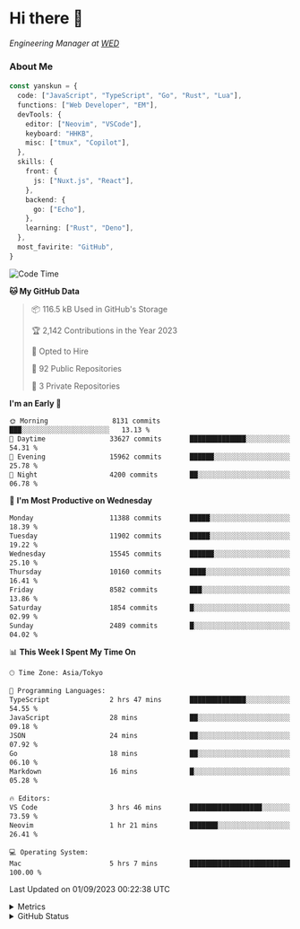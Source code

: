# Hi there&nbsp;:wave:

<!-- ![Alt text](https://spotify-recently-played-readme.vercel.app/api?user=31kynbuubkiu3r4qh4hjuaglhfay) -->

_Engineering Manager at [WED](https://github.com/wedinc)_

### About Me

```ts
const yanskun = {
  code: ["JavaScript", "TypeScript", "Go", "Rust", "Lua"],
  functions: ["Web Developer", "EM"],
  devTools: {
    editor: ["Neovim", "VSCode"],
    keyboard: "HHKB",
    misc: ["tmux", "Copilot"],
  },
  skills: {
    front: {
      js: ["Nuxt.js", "React"],
    },
    backend: {
      go: ["Echo"],
    },
    learning: ["Rust", "Deno"],
  },
  most_favirite: "GitHub",
}
```

<!--START_SECTION:waka-->
![Code Time](http://img.shields.io/badge/Code%20Time-460%20hrs%2012%20mins-blue)

**🐱 My GitHub Data** 

> 📦 116.5 kB Used in GitHub's Storage 
 > 
> 🏆 2,142 Contributions in the Year 2023
 > 
> 💼 Opted to Hire
 > 
> 📜 92 Public Repositories 
 > 
> 🔑 3 Private Repositories 
 > 
**I'm an Early 🐤** 

```text
🌞 Morning                8131 commits        ███░░░░░░░░░░░░░░░░░░░░░░   13.13 % 
🌆 Daytime                33627 commits       ██████████████░░░░░░░░░░░   54.31 % 
🌃 Evening                15962 commits       ██████░░░░░░░░░░░░░░░░░░░   25.78 % 
🌙 Night                  4200 commits        ██░░░░░░░░░░░░░░░░░░░░░░░   06.78 % 
```
📅 **I'm Most Productive on Wednesday** 

```text
Monday                   11388 commits       █████░░░░░░░░░░░░░░░░░░░░   18.39 % 
Tuesday                  11902 commits       █████░░░░░░░░░░░░░░░░░░░░   19.22 % 
Wednesday                15545 commits       ██████░░░░░░░░░░░░░░░░░░░   25.10 % 
Thursday                 10160 commits       ████░░░░░░░░░░░░░░░░░░░░░   16.41 % 
Friday                   8582 commits        ███░░░░░░░░░░░░░░░░░░░░░░   13.86 % 
Saturday                 1854 commits        █░░░░░░░░░░░░░░░░░░░░░░░░   02.99 % 
Sunday                   2489 commits        █░░░░░░░░░░░░░░░░░░░░░░░░   04.02 % 
```


📊 **This Week I Spent My Time On** 

```text
🕑︎ Time Zone: Asia/Tokyo

💬 Programming Languages: 
TypeScript               2 hrs 47 mins       ██████████████░░░░░░░░░░░   54.55 % 
JavaScript               28 mins             ██░░░░░░░░░░░░░░░░░░░░░░░   09.18 % 
JSON                     24 mins             ██░░░░░░░░░░░░░░░░░░░░░░░   07.92 % 
Go                       18 mins             ██░░░░░░░░░░░░░░░░░░░░░░░   06.10 % 
Markdown                 16 mins             █░░░░░░░░░░░░░░░░░░░░░░░░   05.28 % 

🔥 Editors: 
VS Code                  3 hrs 46 mins       ██████████████████░░░░░░░   73.59 % 
Neovim                   1 hr 21 mins        ███████░░░░░░░░░░░░░░░░░░   26.41 % 

💻 Operating System: 
Mac                      5 hrs 7 mins        █████████████████████████   100.00 % 
```


 Last Updated on 01/09/2023 00:22:38 UTC
<!--END_SECTION:waka-->

<details>
  <summary>Metrics</summary>
  <img src="https://github.com/yanskun/yanskun/blob/main/github-metrics.svg" alt="Metrics">
</details>

<details>
  <summary>GitHub Status</summary>
  <picture>
    <source media="(prefers-color-scheme: dark)" srcset="https://raw.githubusercontent.com/yanskun/yanskun/master/profile-summary-card-output/nord_dark/0-profile-details.svg">
   <img src="https://raw.githubusercontent.com/yanskun/yanskun/master/profile-summary-card-output/default/0-profile-details.svg">
  </picture>
  <br>
  <picture>
    <source media="(prefers-color-scheme: dark)" srcset="https://raw.githubusercontent.com/yanskun/yanskun/master/profile-summary-card-output/nord_dark/1-repos-per-language.svg">
   <img src="https://raw.githubusercontent.com/yanskun/yanskun/master/profile-summary-card-output/default/1-repos-per-language.svg">
  </picture>
  <picture>
    <source media="(prefers-color-scheme: dark)" srcset="https://raw.githubusercontent.com/yanskun/yanskun/master/profile-summary-card-output/nord_dark/2-most-commit-language.svg">
   <img src="https://raw.githubusercontent.com/yanskun/yanskun/master/profile-summary-card-output/default/2-most-commit-language.svg">
  </picture>
  <br>
  <picture>
    <source media="(prefers-color-scheme: dark)" srcset="https://raw.githubusercontent.com/yanskun/yanskun/master/profile-summary-card-output/nord_dark/3-stats.svg">
   <img src="https://raw.githubusercontent.com/yanskun/yanskun/master/profile-summary-card-output/default/3-stats.svg">
  </picture>
  <picture>
    <source media="(prefers-color-scheme: dark)" srcset="https://raw.githubusercontent.com/yanskun/yanskun/master/profile-summary-card-output/nord_dark/4-productive-time.svg">
   <img src="https://raw.githubusercontent.com/yanskun/yanskun/master/profile-summary-card-output/default/4-productive-time.svg">
  </picture>
</details>
